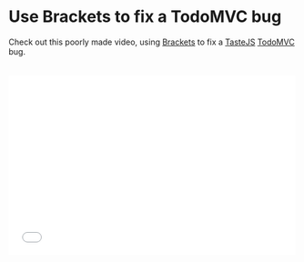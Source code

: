 # Use Brackets to fix a TodoMVC bug

Check out this poorly made video, using [Brackets](http://brackets.io) to fix a [TasteJS](http://github.com/tastejs) [TodoMVC](http://github.com/tastejs/todomvc) bug.

<style>
  iframe {
    margin: 20px 0;
    max-width: 100%;
  }
</style>
<center>
  <iframe width="560" height="315" src="//www.youtube.com/embed/U8pBfRliKIE" frameborder="0" allowfullscreen></iframe>
</center>
